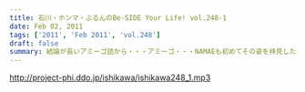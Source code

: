 ```yaml
---
title: 石川・ホンマ・ぶるんのBe-SIDE Your Life! vol.248-1
date: Feb 02, 2011
tags: ['2011', 'Feb 2011', 'vol.248']
draft: false
summary: 結論が長いアミーゴ話から・・・アミーゴ・・・NAMAEも初めてその姿を拝見したときに「石川サン…カワイ過ぎて若干緊張を覚えるのですが…」と言ったところ「実わ、俺もそうだったよ～～」と言っていました。真実。NAMAE
---
```


http://project-phi.ddo.jp/ishikawa/ishikawa248_1.mp3
